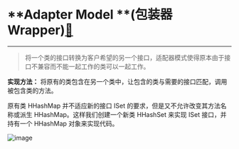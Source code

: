 # **Adapter Model **(包装器 Wrapper)[:notebook:](https://www.wikiwand.com/en/Adapter_pattern)
---
>将一个类的接口转换为客户希望的另一个接口，适配器模式使得原本由于接口不兼容而不能一起工作的类可以一起工作。

**实现方法：**
将原有的类包含在另一个类中，让包含的类与需要的接口匹配，调用被包含类的方法。

原有类 HHashMap 并不适应新的接口 ISet 的要求，但是又不允许改变其方法名称或派生 HHashMap。这样我们创建一个新类 HHashSet 来实现 ISet 接口，并持有一个 HHashMap 对象来实现代码。

![image](https://github.com/rooho/DesignPatternsJava/uml/adapter_uml.png)